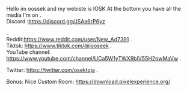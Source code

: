 Hello im oossek and my webiste is IOSK
At the bottom you have all the media I'm on 
.                    
Discord :<https://discord.gg/JSAa6rP6yz>

.                   
Reddit:<https://www.reddit.com/user/New_Ad7391>
.                  
Tiktok: <https://www.tiktok.com/@iooseek>
.                
 YouTube channel: <https://www.youtube.com/channel/UCa5W1yTWX9bIV55H2pwMaVw>
.
 
Twitter: <https://twitter.com/osektoja>
.





Bonus: 
Nice Custom Room:
<https://download.pixelexperience.org/>
